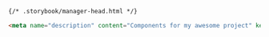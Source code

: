```html renderer="common" language="ts" tabTitle="html"
{/* .storybook/manager-head.html */}

<meta name="description" content="Components for my awesome project" key="desc" />
```


